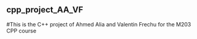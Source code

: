 ## cpp_project_AA_VF
#This is the C++ project of Ahmed Alia and Valentin Frechu for the M203 CPP course

